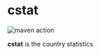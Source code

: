 # cstat

![maven action](https://github.com/Ig-v-k/cstat/actions/workflows/mvn.yml/badge.svg)

**cstat** is the country statistics
